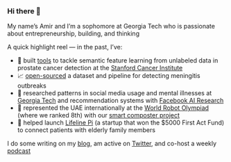 ### Hi there 👋

My name’s Amir and I’m a sophomore at Georgia Tech who is passionate about entrepreneurship, building, and thinking

A quick highlight reel — in the past, I’ve:

- 🔬  built [tools](https://www.spiedigitallibrary.org/conference-proceedings-of-spie/11597/115971M/Clinically-significant-prostate-cancer-detection-on-MRI-with-self-supervised/10.1117/12.2581557.short) to tackle semantic feature learning from unlabeled data in prostate cancer detection at the [Stanford Cancer Institute](http://med.stanford.edu/rusulab.html)
- 📈  [open-sourced](https://github.com/amirgamil/Meningitis-Analysis) a dataset and pipeline for detecting meningitis outbreaks
- 📱 researched patterns in social media usage and mental illnesses at [Georgia Tech](https://socweb.cc.gatech.edu/) and recommendation systems with [Facebook AI Research](https://ai.facebook.com/)
- 🤖 represented the UAE internationally at the [World Robot Olympiad](https://wro-association.org/home) (where we ranked 8th) with our [smart composter project](https://www.youtube.com/watch?v=JnZdy113Lfs&ab_channel=WorldRobotOlympiad)
- 🏥 helped launch [Lifeline Pi](https://www.linkedin.com/company/lifelinepi/) (a startup that won the $5000 First Act Fund) to connect patients with elderly family members

I do some writing on my [blog](amirbolous.com), am active on [Twitter](https://twitter.com/amirbolous), and co-host a weekly [podcast](https://open.spotify.com/show/7sTR9PmUy3u0a8LkBIExf5?si=ybE5YnSbSyOaIusHSKz8NQ&nd=1)
